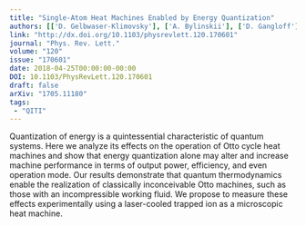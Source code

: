 ```yaml
---
title: "Single-Atom Heat Machines Enabled by Energy Quantization"
authors: [['D. Gelbwaser-Klimovsky'], ['A. Bylinskii'], ['D. Gangloff'], ['R. Islam', 'krislam'], ['A. Aspuru-Guzik'], ['V. Vuletic']]
link: "http://dx.doi.org/10.1103/physrevlett.120.170601"
journal: "Phys. Rev. Lett."
volume: "120"
issue: "170601"
date: 2018-04-25T00:00:00-00:00
DOI: 10.1103/PhysRevLett.120.170601
draft: false
arXiv: "1705.11180"
tags:
 - "QITI" 
---
```



Quantization of energy is a quintessential characteristic of quantum systems.
Here we analyze its effects on the operation of Otto cycle heat machines and
show that energy quantization alone may alter and increase machine performance
in terms of output power, efficiency, and even operation mode. Our results
demonstrate that quantum thermodynamics enable the realization of classically
inconceivable Otto machines, such as those with an incompressible working
fluid. We propose to measure these effects experimentally using a laser-cooled
trapped ion as a microscopic heat machine.
